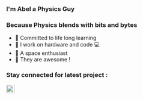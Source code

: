 ### I'm Abel a Physics Guy

### Because Physics blends with bits and bytes

- 🍭 Committed to life long learning
- 🗽 I work on hardware and code 💻
- 🚀 A space enthusiast 
- 🎹 They are awesome !


### Stay connected for latest project :

[<img align="left" alt="Abel | LinkedIn" width="22px" src="https://cdn.jsdelivr.net/npm/simple-icons@v3/icons/linkedin.svg" />][linkedin]

<br />

[website]: https://innovaim.in
[linkedin]: https://linkedin.com/in/abelcdixon